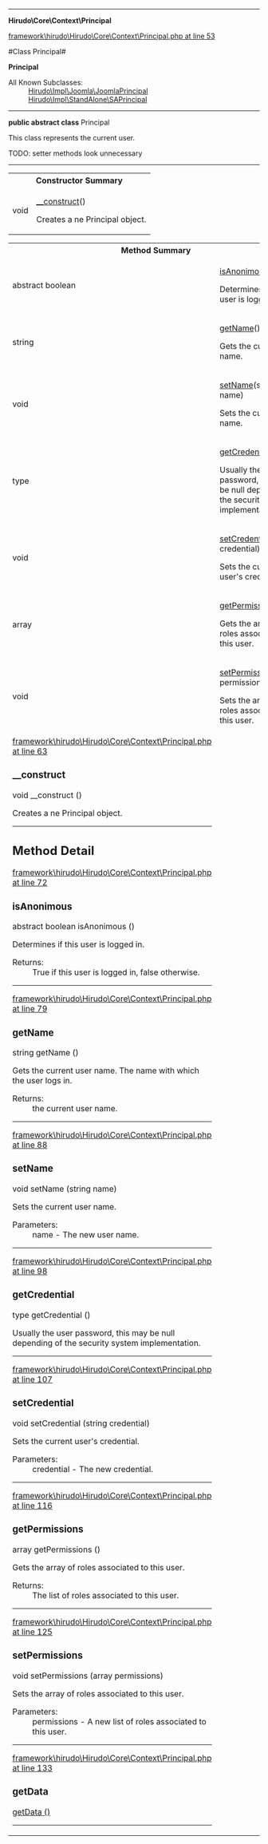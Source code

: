 

- - -

**Hirudo\Core\Context\Principal**


<a href="https://github.com/JeyDotC/Hirudo/blob/master/framework/hirudo/Hirudo/Core/Context/Principal.php#L53" target='_blank'>framework\hirudo\Hirudo\Core\Context\Principal.php at line 53</a>

#Class Principal#

**Principal**


<dl>
<dt>All Known Subclasses:</dt>
<dd><a href="https://github.com/JeyDotC/Hirudo-docs/blob/master/Hirudo/Impl/Joomla/JoomlaPrincipal.md">Hirudo\Impl\Joomla\JoomlaPrincipal</a> <a href="https://github.com/JeyDotC/Hirudo-docs/blob/master/Hirudo/Impl/StandAlone/SAPrincipal.md">Hirudo\Impl\StandAlone\SAPrincipal</a> </dd>
</dl>



- - -

<p><strong>public abstract  class</strong> <span>Principal</span></p>

<div class="comment" id="overview_description"><p>This class represents the current user.</p><p>TODO: setter methods look unnecessary</p></div>



<hr />

<table id="summary_constructor">
<tr><th colspan="2">Constructor Summary</th></tr>
<tr>
<td><span class='k'></span> <span class='nx'>void</span></td>
<td class="description"><p class="name"><a href="#__construct">__construct</a>()</p><p class="description">Creates a ne Principal object.</p></td>
</tr>
</table>

<table id="summary_method">
<tr><th colspan="2">Method Summary</th></tr>
<tr>
<td><span class='k'>abstract </span> <span class='nx'>boolean</span></td>
<td class="description"><p class="name"><a href="#isanonimous">isAnonimous</a>()</p><p class="description">Determines if this user is logged in.</p></td>
</tr>
<tr>
<td><span class='k'></span> <span class='nx'>string</span></td>
<td class="description"><p class="name"><a href="#getname">getName</a>()</p><p class="description">Gets the current user name. </p></td>
</tr>
<tr>
<td><span class='k'></span> <span class='nx'>void</span></td>
<td class="description"><p class="name"><a href="#setname">setName</a>(string name)</p><p class="description">Sets the current user name.</p></td>
</tr>
<tr>
<td><span class='k'></span> <span class='nx'>type</span></td>
<td class="description"><p class="name"><a href="#getcredential">getCredential</a>()</p><p class="description">Usually the user password, this may be null depending of the security
system implementation.</p></td>
</tr>
<tr>
<td><span class='k'></span> <span class='nx'>void</span></td>
<td class="description"><p class="name"><a href="#setcredential">setCredential</a>(string credential)</p><p class="description">Sets the current user's credential.</p></td>
</tr>
<tr>
<td><span class='k'></span> <span class='nx'>array</span></td>
<td class="description"><p class="name"><a href="#getpermissions">getPermissions</a>()</p><p class="description">Gets the array of roles associated to this user.</p></td>
</tr>
<tr>
<td><span class='k'></span> <span class='nx'>void</span></td>
<td class="description"><p class="name"><a href="#setpermissions">setPermissions</a>(array permissions)</p><p class="description">Sets the array of roles associated to this user.</p></td>
</tr>
<tr>
<td><span class='k'></span> <span class='nx'><a href='https://github.com/JeyDotC/Hirudo-docs/blob/master/Hirudo/Core/Context/Principal.md#getData>UserExtraData</a></span></td>
<td class="description"><p class="name"><a href="#getdata">getData</a>()</p><p class="description"></p></td>
</tr>
</table>

<h2 id="detail_method">Constructor Detail</h2>

<a href="https://github.com/JeyDotC/Hirudo/blob/master/framework/hirudo/Hirudo/Core/Context/Principal.php#L63" target='_blank'>framework\hirudo\Hirudo\Core\Context\Principal.php at line 63</a>

<h3 id="__construct">__construct</h3>
<span class='k'></span> <span class='nx'>void</span> <span class='nf'>__construct</span> ()

<div class="details">
<p>Creates a ne Principal object.</p>
</div>

- - -

<h2 id="detail_method">Method Detail</h2>

<a href="https://github.com/JeyDotC/Hirudo/blob/master/framework/hirudo/Hirudo/Core/Context/Principal.php#L72" target='_blank'>framework\hirudo\Hirudo\Core\Context\Principal.php at line 72</a>

<h3 id="isAnonimous()">isAnonimous</h3>
<span class='k'>abstract </span> <span class='nx'>boolean</span> <span class='nf'>isAnonimous</span> ()

<div class="details">
<p>Determines if this user is logged in.</p><dl>
<dt>Returns:</dt>
<dd>True if this user is logged in, false otherwise.</dd>
</dl>

</div>

- - -


<a href="https://github.com/JeyDotC/Hirudo/blob/master/framework/hirudo/Hirudo/Core/Context/Principal.php#L79" target='_blank'>framework\hirudo\Hirudo\Core\Context\Principal.php at line 79</a>

<h3 id="getName()">getName</h3>
<span class='k'></span> <span class='nx'>string</span> <span class='nf'>getName</span> ()

<div class="details">
<p>Gets the current user name. The name with which the user logs in.</p><dl>
<dt>Returns:</dt>
<dd>the current user name.</dd>
</dl>

</div>

- - -


<a href="https://github.com/JeyDotC/Hirudo/blob/master/framework/hirudo/Hirudo/Core/Context/Principal.php#L88" target='_blank'>framework\hirudo\Hirudo\Core\Context\Principal.php at line 88</a>

<h3 id="setName()">setName</h3>
<span class='k'></span> <span class='nx'>void</span> <span class='nf'>setName</span> (string name)

<div class="details">
<p>Sets the current user name.</p><dl>
<dt>Parameters:</dt>
<dd>name - The new user name.</dd>
</dl>

</div>

- - -


<a href="https://github.com/JeyDotC/Hirudo/blob/master/framework/hirudo/Hirudo/Core/Context/Principal.php#L98" target='_blank'>framework\hirudo\Hirudo\Core\Context\Principal.php at line 98</a>

<h3 id="getCredential()">getCredential</h3>
<span class='k'></span> <span class='nx'>type</span> <span class='nf'>getCredential</span> ()

<div class="details">
<p>Usually the user password, this may be null depending of the security
system implementation.</p>
</div>

- - -


<a href="https://github.com/JeyDotC/Hirudo/blob/master/framework/hirudo/Hirudo/Core/Context/Principal.php#L107" target='_blank'>framework\hirudo\Hirudo\Core\Context\Principal.php at line 107</a>

<h3 id="setCredential()">setCredential</h3>
<span class='k'></span> <span class='nx'>void</span> <span class='nf'>setCredential</span> (string credential)

<div class="details">
<p>Sets the current user's credential.</p><dl>
<dt>Parameters:</dt>
<dd>credential - The new credential.</dd>
</dl>

</div>

- - -


<a href="https://github.com/JeyDotC/Hirudo/blob/master/framework/hirudo/Hirudo/Core/Context/Principal.php#L116" target='_blank'>framework\hirudo\Hirudo\Core\Context\Principal.php at line 116</a>

<h3 id="getPermissions()">getPermissions</h3>
<span class='k'></span> <span class='nx'>array</span> <span class='nf'>getPermissions</span> ()

<div class="details">
<p>Gets the array of roles associated to this user.</p><dl>
<dt>Returns:</dt>
<dd>The list of roles associated to this user.</dd>
</dl>

</div>

- - -


<a href="https://github.com/JeyDotC/Hirudo/blob/master/framework/hirudo/Hirudo/Core/Context/Principal.php#L125" target='_blank'>framework\hirudo\Hirudo\Core\Context\Principal.php at line 125</a>

<h3 id="setPermissions()">setPermissions</h3>
<span class='k'></span> <span class='nx'>void</span> <span class='nf'>setPermissions</span> (array permissions)

<div class="details">
<p>Sets the array of roles associated to this user.</p><dl>
<dt>Parameters:</dt>
<dd>permissions - A new list of roles associated to this user.</dd>
</dl>

</div>

- - -


<a href="https://github.com/JeyDotC/Hirudo/blob/master/framework/hirudo/Hirudo/Core/Context/Principal.php#L133" target='_blank'>framework\hirudo\Hirudo\Core\Context\Principal.php at line 133</a>

<h3 id="getData()">getData</h3>
<span class='k'></span> <span class='nx'><a href='https://github.com/JeyDotC/Hirudo-docs/blob/master/Hirudo/Core/Context/Principal.md#getData>UserExtraData</a></span> <span class='nf'>getData</span> ()

<div class="details">
<p></p>
</div>

- - -

